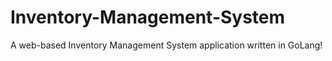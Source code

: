 # Inventory-Management-System

A web-based Inventory Management System application written in GoLang! 
